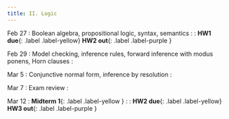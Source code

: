 ```yaml
---
title: II. Logic
---
```


Feb 27
: Boolean algebra, propositional logic, syntax, semantics
  : 
: **HW1 due**{: .label .label-yellow} **HW2 out**{: .label .label-purple }

Feb 29
: Model checking, inference rules, forward inference with modus ponens, Horn clauses
  : 

Mar 5
: Conjunctive normal form, inference by resolution
  : 

Mar 7
: Exam review
  : 

Mar 12
: **Midterm 1**{: .label .label-yellow }
  : 
: **HW2 due**{: .label .label-yellow} **HW3 out**{: .label .label-purple }

<!-- Feb 29
: First-order logic
  :  -->

